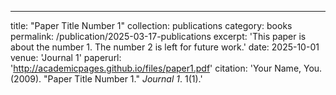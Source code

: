 ---
title: "Paper Title Number 1"
collection: publications
category: books
permalink: /publication/2025-03-17-publications
excerpt: 'This paper is about the number 1. The number 2 is left for future work.'
date: 2025-10-01
venue: 'Journal 1'
paperurl: 'http://academicpages.github.io/files/paper1.pdf'
citation: 'Your Name, You. (2009). &quot;Paper Title Number 1.&quot; <i>Journal 1</i>. 1(1).'